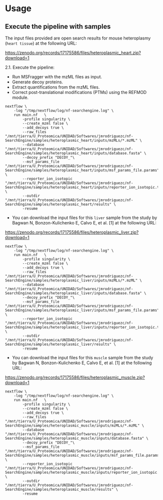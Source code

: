 # Usage

## Execute the pipeline with samples

The input files provided are open search results for mouse heteroplasmy (`heart tissue`) at the following URL:

https://zenodo.org/records/17175586/files/heteroplasmic_heart.zip?download=1


2.1. Execute the pipeline:
+ Run MSFragger with the mzML files as input.
+ Generate decoy proteins.
+ Extract quantifications from the mzML files.
+ Correct post-translational modifications (PTMs) using the REFMOD module.
```
nextflow \
    -log "/tmp/nextflow/log/nf-searchengine.log" \
    run main.nf   \
        -profile singularity \
        --create_mzml false \
        --add_decoys true \
        --raw_files "/mnt/tierra/U_Proteomica/UNIDAD/Softwares/jmrodriguezc/nf-SearchEngine/samples/heteroplasmic_heart/inputs/mzMLs/*.mzML" \
        --database "/mnt/tierra/U_Proteomica/UNIDAD/Softwares/jmrodriguezc/nf-SearchEngine/samples/heteroplasmic_heart/inputs/database.fasta" \
        --decoy_prefix "DECOY_"\
        --msf_params_file "/mnt/tierra/U_Proteomica/UNIDAD/Softwares/jmrodriguezc/nf-SearchEngine/samples/heteroplasmic_heart/inputs/msf_params_file.params" \
        --reporter_ion_isotopic "/mnt/tierra/U_Proteomica/UNIDAD/Softwares/jmrodriguezc/nf-SearchEngine/samples/heteroplasmic_heart/inputs/reporter_ion_isotopic.tsv" \
        --outdir  "/mnt/tierra/U_Proteomica/UNIDAD/Softwares/jmrodriguezc/nf-SearchEngine/samples/heteroplasmic_heart/results" \
        -resume
```

+ You can download the input files for this `liver` sample from the study by Bagwan N, Bonzon-Kulichenko E, Calvo E, et al. [1] at the following URL:

https://zenodo.org/records/17175586/files/heteroplasmic_liver.zip?download=1

```
nextflow \
    -log "/tmp/nextflow/log/nf-searchengine.log" \
    run main.nf   \
        -profile singularity \
        --create_mzml false \
        --add_decoys true \
        --raw_files "/mnt/tierra/U_Proteomica/UNIDAD/Softwares/jmrodriguezc/nf-SearchEngine/samples/heteroplasmic_liver/inputs/mzMLs/*.mzML" \
        --database "/mnt/tierra/U_Proteomica/UNIDAD/Softwares/jmrodriguezc/nf-SearchEngine/samples/heteroplasmic_liver/inputs/database.fasta" \
        --decoy_prefix "DECOY_"\
        --msf_params_file "/mnt/tierra/U_Proteomica/UNIDAD/Softwares/jmrodriguezc/nf-SearchEngine/samples/heteroplasmic_liver/inputs/msf_params_file.params" \
        --reporter_ion_isotopic "/mnt/tierra/U_Proteomica/UNIDAD/Softwares/jmrodriguezc/nf-SearchEngine/samples/heteroplasmic_liver/inputs/reporter_ion_isotopic.tsv" \
        --outdir  "/mnt/tierra/U_Proteomica/UNIDAD/Softwares/jmrodriguezc/nf-SearchEngine/samples/heteroplasmic_liver/results" \
        -resume
```

+ You can download the input files for this `muscle` sample from the study by Bagwan N, Bonzon-Kulichenko E, Calvo E, et al. [1] at the following URL:

https://zenodo.org/records/17175586/files/heteroplasmic_muscle.zip?download=1

```
nextflow \
    -log "/tmp/nextflow/log/nf-searchengine.log" \
    run main.nf   \
        -profile singularity \
        --create_mzml false \
        --add_decoys true \
        --raw_files "/mnt/tierra/U_Proteomica/UNIDAD/Softwares/jmrodriguezc/nf-SearchEngine/samples/heteroplasmic_muscle/inputs/mzMLs/*.mzML" \
        --database "/mnt/tierra/U_Proteomica/UNIDAD/Softwares/jmrodriguezc/nf-SearchEngine/samples/heteroplasmic_muscle/inputs/database.fasta" \
        --decoy_prefix "DECOY_"\
        --msf_params_file "/mnt/tierra/U_Proteomica/UNIDAD/Softwares/jmrodriguezc/nf-SearchEngine/samples/heteroplasmic_muscle/inputs/msf_params_file.params" \
        --reporter_ion_isotopic "/mnt/tierra/U_Proteomica/UNIDAD/Softwares/jmrodriguezc/nf-SearchEngine/samples/heteroplasmic_muscle/inputs/reporter_ion_isotopic.tsv" \
        --outdir  "/mnt/tierra/U_Proteomica/UNIDAD/Softwares/jmrodriguezc/nf-SearchEngine/samples/heteroplasmic_muscle/results" \
        -resume
```

